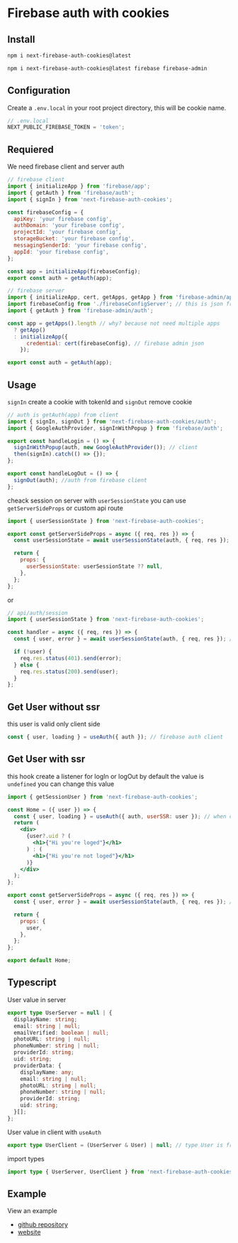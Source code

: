 # Firebase auth with cookies

## Install

```bash
npm i next-firebase-auth-cookies@latest

npm i next-firebase-auth-cookies@latest firebase firebase-admin
```

## Configuration

Create a `.env.local` in your root project directory, this will be cookie name.

```ts
// .env.local
NEXT_PUBLIC_FIREBASE_TOKEN = 'token';
```

## Requiered

We need firebase client and server auth

```js
// firebase client
import { initializeApp } from 'firebase/app';
import { getAuth } from 'firebase/auth';
import { signIn } from 'next-firebase-auth-cookies';

const firebaseConfig = {
  apiKey: 'your firebase config',
  authDomain: 'your firebase config',
  projectId: 'your firebase config',
  storageBucket: 'your firebase config',
  messagingSenderId: 'your firebase config',
  appId: 'your firebase config',
};

const app = initializeApp(firebaseConfig);
export const auth = getAuth(app);
```

```js
// firebase server
import { initializeApp, cert, getApps, getApp } from 'firebase-admin/app';
import firebaseConfig from './firebaseConfigServer'; // this is json from firebase admin
import { getAuth } from 'firebase-admin/auth';

const app = getApps().length // why? because not need multiple apps
  ? getApp()
  : initializeApp({
      credential: cert(firebaseConfig), // firebase admin json
    });

export const auth = getAuth(app);
```

## Usage

`signIn` create a cookie with tokenId and `signOut` remove cookie

```js
// auth is getAuth(app) from client
import { signIn, signOut } from 'next-firebase-auth-cookies/auth';
import { GoogleAuthProvider, signInWithPopup } from 'firebase/auth';

export const handleLogin = () => {
  signInWithPopup(auth, new GoogleAuthProvider()); // client
  then(signIn).catch(() => {});
};

export const handleLogOut = () => {
  signOut(auth); //auth from firebase client
};
```

cheack session on server with `userSessionState`
you can use `getServerSideProps` or custom api route

```js
import { userSessionState } from 'next-firebase-auth-cookies';

export const getServerSideProps = async ({ req, res }) => {
  const userSessionState = await userSessionState(auth, { req, res }); // auth from firebase admin

  return {
    props: {
      userSessionState: userSessionState ?? null,
    },
  };
};
```

or

```js
// api/auth/session
import { userSessionState } from 'next-firebase-auth-cookies';

const handler = async ({ req, res }) => {
  const { user, error } = await userSessionState(auth, { req, res }); // auth from firebase admin

  if (!user) {
    req.res.status(401).send(error);
  } else {
    req.res.status(200).send(user);
  }
};
```

## Get User without ssr

this user is valid only client side

```js
const { user, loading } = useAuth({ auth }); // firebase auth client
```

## Get User with ssr

this hook create a listener for logIn or logOut
by default the value is `undefined` you can change this value

```jsx
import { getSessionUser } from 'next-firebase-auth-cookies';

const Home = ({ user }) => {
  const { user, loading } = useAuth({ auth, userSSR: user }); // when change default value loading is false
  return (
    <div>
      {user?.uid ? (
        <h1>{"Hi you're loged"}</h1>
      ) : (
        <h1>{"Hi you're not loged"}</h1>
      )}
    </div>
  );
};

export const getServerSideProps = async ({ req, res }) => {
  const { user, error } = await userSessionState(auth, { req, res }); // auth from firebase admin

  return {
    props: {
      user,
    },
  };
};

export default Home;
```

## Typescript

User value in server

```ts
export type UserServer = null | {
  displayName: string;
  email: string | null;
  emailVerified: boolean | null;
  photoURL: string | null;
  phoneNumber: string | null;
  providerId: string;
  uid: string;
  providerData: {
    displayName: any;
    email: string | null;
    photoURL: string | null;
    phoneNumber: string | null;
    providerId: string;
    uid: string;
  }[];
};
```

User value in client with `useAuth`

```ts
export type UserClient = (UserServer & User) | null; // type User is from firebase
```

import types

```ts
import type { UserServer, UserClient } from 'next-firebase-auth-cookies/types';
```

## Example

View an example

- [github repository](https://github.com/hateVtubers/demo)
- [website](https://demo-jade-xi.vercel.app/)
